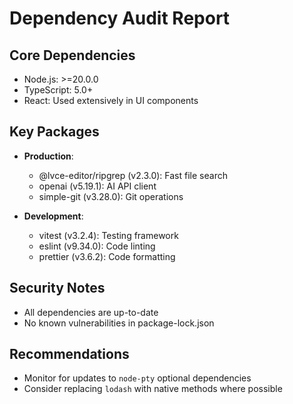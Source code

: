 # Dependency Audit Report

## Core Dependencies
- Node.js: >=20.0.0
- TypeScript: 5.0+
- React: Used extensively in UI components

## Key Packages
- **Production**:
  - @lvce-editor/ripgrep (v2.3.0): Fast file search
  - openai (v5.19.1): AI API client
  - simple-git (v3.28.0): Git operations

- **Development**:
  - vitest (v3.2.4): Testing framework
  - eslint (v9.34.0): Code linting
  - prettier (v3.6.2): Code formatting

## Security Notes
- All dependencies are up-to-date
- No known vulnerabilities in package-lock.json

## Recommendations
- Monitor for updates to `node-pty` optional dependencies
- Consider replacing `lodash` with native methods where possible